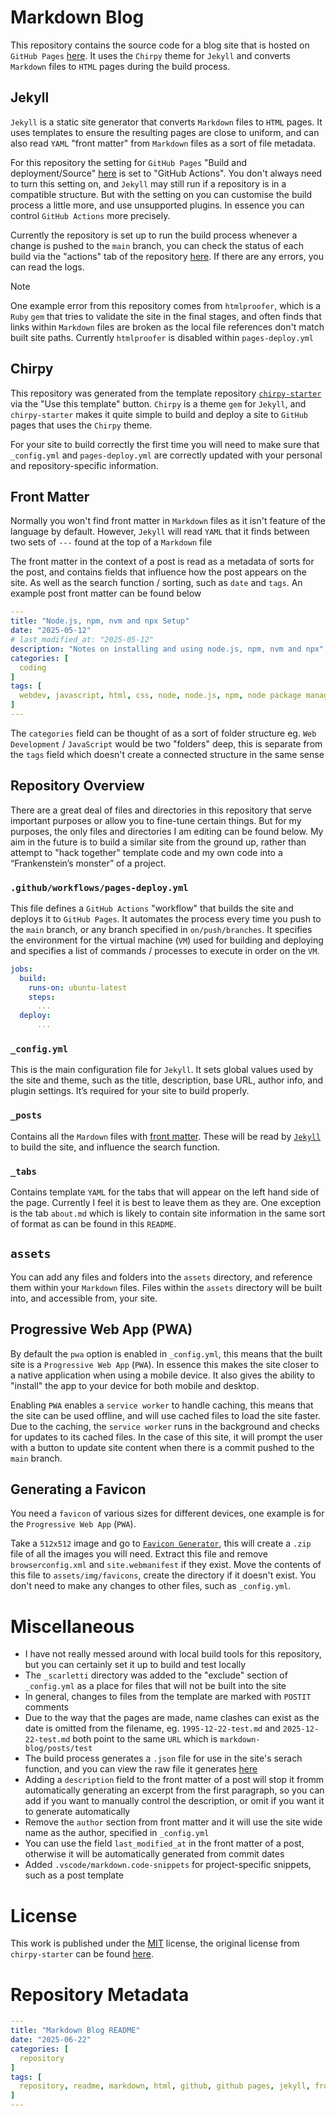 # Markdown Blog
This repository contains the source code for a blog site that is hosted on `GitHub Pages` [here](https://scarletti-ben.github.io/markdown-blog/). It uses the `Chirpy` theme for `Jekyll` and converts `Markdown` files to `HTML` pages during the build process.

## Jekyll
`Jekyll` is a static site generator that converts `Markdown` files to `HTML` pages. It uses templates to ensure the resulting pages are close to uniform, and can also read `YAML` "front matter" from `Markdown` files as a sort of file metadata.

For this repository the setting for `GitHub Pages` "Build and deployment/Source" [here](https://github.com/scarletti-ben/markdown-blog/settings) is set to "GitHub Actions". You don't always need to turn this setting on, and `Jekyll` may still run if a repository is in a compatible structure. But with the setting on you can customise the build process a little more, and use unsupported plugins. In essence you can control `GitHub Actions` more precisely.

Currently the repository is set up to run the build process whenever a change is pushed to the `main` branch, you can check the status of each build via the "actions" tab of the repository [here](https://github.com/scarletti-ben/markdown-blog/actions). If there are any errors, you can read the logs.

> [!NOTE]
> One example error from this repository comes from `htmlproofer`, which is a `Ruby` `gem` that tries to validate the site in the final stages, and often finds that links within `Markdown` files are broken as the local file references don't match built site paths. Currently `htmlproofer` is disabled within `pages-deploy.yml`

## Chirpy
This repository was generated from the template repository [`chirpy-starter`](https://github.com/cotes2020/chirpy-starter) via the "Use this template" button. `Chirpy` is a theme `gem` for `Jekyll`, and `chirpy-starter` makes it quite simple to build and deploy a site to `GitHub` pages that uses the `Chirpy` theme. 

For your site to build correctly the first time you will need to make sure that `_config.yml` and `pages-deploy.yml` are correctly updated with your personal and repository-specific information. 

## Front Matter
Normally you won't find front matter in `Markdown` files as it isn't feature of the language by default. However, `Jekyll` will read `YAML` that it finds between two sets of `---` found at the top of a `Markdown` file

The front matter in the context of a post is read as a metadata of sorts for the post, and contains fields that influence how the post appears on the site. As well as the search function / sorting, such as `date` and `tags`. An example post front matter can be found below

```yaml
---
title: "Node.js, npm, nvm and npx Setup"
date: "2025-05-12"
# last_modified_at: "2025-05-12"
description: "Notes on installing and using node.js, npm, nvm and npx"
categories: [
  coding
]
tags: [
  webdev, javascript, html, css, node, node.js, npm, node package manager, node version manager, nvm, npx, node package execute
]
---
```

The `categories` field can be thought of as a sort of folder structure eg. `Web Development` / `JavaScript` would be two "folders" deep, this is separate from the `tags` field which doesn't create a connected structure in the same sense

## Repository Overview
There are a great deal of files and directories in this repository that serve important purposes or allow you to fine-tune certain things. But for my purposes, the only files and directories I am editing can be found below. My aim in the future is to build a similar site from the ground up, rather than attempt to "hack together" template code and my own code into a “Frankenstein’s monster” of a project.

### `.github/workflows/pages-deploy.yml`
This file defines a `GitHub Actions` "workflow" that builds the site and deploys it to `GitHub Pages`. It automates the process every time you push to the `main` branch, or any branch specified in `on/push/branches`. It specifies the environment for the virtual machine (`VM`) used for building and deploying and specifies a list of commands / processes to execute in order on the `VM`.

```yaml
jobs:
  build:
    runs-on: ubuntu-latest
    steps:
      ...
  deploy:
      ...
```

### `_config.yml`
This is the main configuration file for `Jekyll`. It sets global values used by the site and theme, such as the title, description, base URL, author info, and plugin settings. It’s required for your site to build properly.

### `_posts`
Contains all the `Mardown` files with [front matter](#front-matter). These will be read by [`Jekyll`](#jekyll) to build the site, and influence the search function.

### `_tabs`
Contains template `YAML` for the tabs that will appear on the left hand side of the page. Currently I feel it is best to leave them as they are. One exception is the tab `about.md` which is likely to contain site information in the same sort of format as can be found in this `README`.

## `assets`
You can add any files and folders into the `assets` directory, and reference them within your `Markdown` files. Files within the `assets` directory will be built into, and accessible from, your site.

## Progressive Web App (PWA)
By default the `pwa` option is enabled in `_config.yml`, this means that the built site is a `Progressive Web App` (`PWA`). In essence this makes the site closer to a native application when using a mobile device. It also gives the ability to "install" the app to your device for both mobile and desktop. 

Enabling `PWA` enables a `service worker` to handle caching, this means that the site can be used offline, and will use cached files to load the site faster. Due to the caching, the `service worker` runs in the background and checks for updates to its cached files. In the case of this site, it will prompt the user with a button to update site content when there is a commit pushed to the `main` branch.

## Generating a Favicon
You need a `favicon` of various sizes for different devices, one example is for the `Progressive Web App` (`PWA`).

Take a `512x512` image and go to [`Favicon Generator`](https://realfavicongenerator.net/), this will create a `.zip` file of all the images you will need. Extract this file and remove `browserconfig.xml` and `site.webmanifest` if they exist. Move the contents of this file to `assets/img/favicons`, create the directory if it doesn't exist. You don't need to make any changes to other files, such as `_config.yml`.

# Miscellaneous
- I have not really messed around with local build tools for this repository, but you can certainly set it up to build and test locally
- The `_scarletti` directory was added to the "exclude" section of `_config.yml` as a place for files that will not be built into the site
- In general, changes to files from the template are marked with `POSTIT` comments
- Due to the way that the pages are made, name clashes can exist as the date is omitted from the filename, eg. `1995-12-22-test.md` and `2025-12-22-test.md` both point to the same `URL` which is `markdown-blog/posts/test`
- The build process generates a `.json` file for use in the site's serach function, and you can view the raw file it generates [here](https://scarletti-ben.github.io/markdown-blog/assets/js/data/search.json)
- Adding a `description` field to the front matter of a post will stop it fromm automatically generating an excerpt from the first paragraph, so you can add if you want to manually control the description, or omit if you want it to generate automatically
- Remove the `author` section from front matter and it will use the site wide name as the author, specified in `_config.yml`
- You can use the field `last_modified_at` in the front matter of a post, otherwise it will be automatically generated from commit dates
- Added `.vscode/markdown.code-snippets` for project-specific snippets, such as a post template

# License
This work is published under the [MIT](https://github.com/scarletti-ben/markdown-blog/blob/main/LICENSE) license, the original license from `chirpy-starter` can be found [here](https://github.com/cotes2020/chirpy-starter/blob/master/LICENSE).

# Repository Metadata
```yml
---
title: "Markdown Blog README"
date: "2025-06-22"
categories: [
  repository
]
tags: [
  repository, readme, markdown, html, github, github pages, jekyll, front matter, metadata, chirpy, ruby, gem, gemfile, _config.yml, pages-deploy.yml, .yml, yaml, favicon, icon, snippets, .vscode, progressive web app, pwa, service worker, offline cache, caching, cache, template, use this template
]
---
```